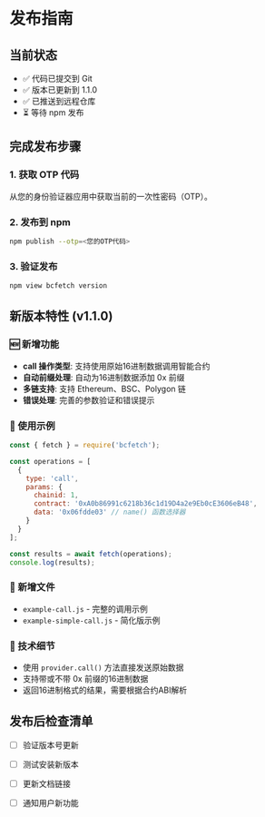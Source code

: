 # 发布指南

## 当前状态
- ✅ 代码已提交到 Git
- ✅ 版本已更新到 1.1.0
- ✅ 已推送到远程仓库
- ⏳ 等待 npm 发布

## 完成发布步骤

### 1. 获取 OTP 代码
从您的身份验证器应用中获取当前的一次性密码（OTP）。

### 2. 发布到 npm
```bash
npm publish --otp=<您的OTP代码>
```

### 3. 验证发布
```bash
npm view bcfetch version
```

## 新版本特性 (v1.1.0)

### 🆕 新增功能
- **call 操作类型**: 支持使用原始16进制数据调用智能合约
- **自动前缀处理**: 自动为16进制数据添加 0x 前缀
- **多链支持**: 支持 Ethereum、BSC、Polygon 链
- **错误处理**: 完善的参数验证和错误提示

### 📝 使用示例
```javascript
const { fetch } = require('bcfetch');

const operations = [
  {
    type: 'call',
    params: {
      chainid: 1,
      contract: '0xA0b86991c6218b36c1d19D4a2e9Eb0cE3606eB48',
      data: '0x06fdde03' // name() 函数选择器
    }
  }
];

const results = await fetch(operations);
console.log(results);
```

### 📁 新增文件
- `example-call.js` - 完整的调用示例
- `example-simple-call.js` - 简化版示例

### 🔧 技术细节
- 使用 `provider.call()` 方法直接发送原始数据
- 支持带或不带 0x 前缀的16进制数据
- 返回16进制格式的结果，需要根据合约ABI解析

## 发布后检查清单
- [ ] 验证版本号更新
- [ ] 测试安装新版本
- [ ] 更新文档链接
- [ ] 通知用户新功能

